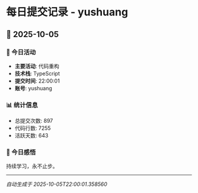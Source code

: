 # 每日提交记录 - yushuang

## 📅 2025-10-05

### 🎯 今日活动
- **主要活动**: 代码重构
- **技术栈**: TypeScript
- **提交时间**: 22:00:01
- **账号**: yushuang

### 📊 统计信息
- 总提交次数: 897
- 代码行数: 7255
- 活跃天数: 643

### 💭 今日感悟
持续学习，永不止步。

---
*自动生成于 2025-10-05T22:00:01.358560*
